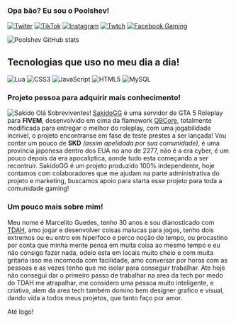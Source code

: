 ### Opa bão? Eu sou o Poolshev!

[![Twiter](https://img.shields.io/badge/Twitter-1DA1F2?style=for-the-badge&logo=twitter&logoColor=white)](https://twitter.com/poolshev)
[![TikTok](https://img.shields.io/badge/TikTok-000000?style=for-the-badge&logo=tiktok&logoColor=white)](https://tiktok.com/@poolshev)
[![Instagram](https://img.shields.io/badge/Instagram-E4405F?style=for-the-badge&logo=instagram&logoColor=white)](https://instagram.com/poolshev)
[![Twtch](https://img.shields.io/badge/Twitch-9146FF?style=for-the-badge&logo=twitch&logoColor=white)](https://twitch.tv/poolshevp1)
[![Facebook Gaming](https://img.shields.io/badge/Facebook_Gaming-005FED?style=for-the-badge&logo=facebook-gaming&logoColor=white)](https://fb.gg/poolshev)


![Poolshev GitHub stats](https://github-readme-stats.vercel.app/api?username=poolshev&show_icons=true&theme=tokyonight)

## Tecnologias que uso no meu dia a dia!
![Lua](https://img.shields.io/badge/Lua-2C2D72?style=for-the-badge&logo=lua&logoColor=white)
![CSS3](https://img.shields.io/badge/CSS3-1572B6?style=for-the-badge&logo=css3&logoColor=white)
![JavaScript](https://img.shields.io/badge/JavaScript-323330?style=for-the-badge&logo=javascript&logoColor=F7DF1E)
![HTML5](https://img.shields.io/badge/HTML5-E34F26?style=for-the-badge&logo=html5&logoColor=white)
![MySQL](https://img.shields.io/badge/MySQL-00000F?style=for-the-badge&logo=mysql&logoColor=white)

### Projeto pessoa para adquirir mais conhecimento!

![Sakido](https://cdn.discordapp.com/attachments/733437491209830430/1065292779237945407/SAKIDO3.png)
Olá Sobreviventes! [SakidoGG](https://discord.gg/xFGrz8d) é uma servidor de GTA 5 Roleplay para <b>FIVEM</b>, desenvolvido em cima da flamework [QBCore](https://github.com/qbcore-framework/qb-core), totalmente modificada para entregar o melhor do roleplay, com uma jogabilidade incrivel, o projeto encontranse em fase de teste prestes a ser lançada!
Vou contar um pouco de <b>SKD</b> <i>(assim apelidada por sua comunidade)</i>, é uma provincia japonesa dentro dos EUA no ano de 2277, não é a era cyber, é um pouco depois da era apocaliptica, aonde tudo esta começando a ser recontruir. SakidoGG é um projeto produzido 100% independente, hoje contamos com colaboradores que me ajudam na parte administrativa do projeto e marketing, buscamos apoio para starta esse projeto para toda a comunidade gaming!

### Um pouco mais sobre mim!

Meu nome é Marcelito Guedes, tenho 30 anos e sou dianosticado com [TDAH](https://tdah.org.br/sobre-tdah/o-que-e-tdah/), amo jogar e desenvolver coisas malucas para jogos, tenho dois extremos ou eu entro em hiperfoco e perco noção do tempo, ou procastino por conta que minha mente pensa em muita coisa ao mesmo tempo e eu não consigo fazer nada, odeio esta em locais muito cheio e com muita gritaria isso me incomoda com facilidade, amo conversar por horas com as pessoas e as vezes tenho que me isolar para conseguir trabalhar. Ate hoje não consegui dar o primeiro passo de trabalhar na area da tech por medo do TDAH me atrapalhar, me considero uma pessoa muito inteligente, e criativa, alem da area tech também domino bem designer grafico e visual, dando vida a todos meus projetos, que tanto faço por amor.

Até logo!
